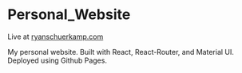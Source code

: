 # Personal_Website

Live at [ryanschuerkamp.com](https://ryanschuerkamp.com)

My personal website. Built with React, React-Router, and Material UI. Deployed using Github Pages.
